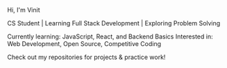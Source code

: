 Hi, I'm Vinit

CS Student | Learning Full Stack Development | Exploring Problem Solving

Currently learning: JavaScript, React, and Backend Basics
Interested in: Web Development, Open Source, Competitive Coding

Check out my repositories for projects & practice work!
